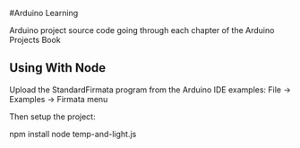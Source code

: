 #Arduino Learning

Arduino project source code going through each chapter of the Arduino Projects Book


## Using With Node

Upload the StandardFirmata program from the Arduino IDE examples:
File -> Examples -> Firmata menu

Then setup the project:

  npm install
  node temp-and-light.js